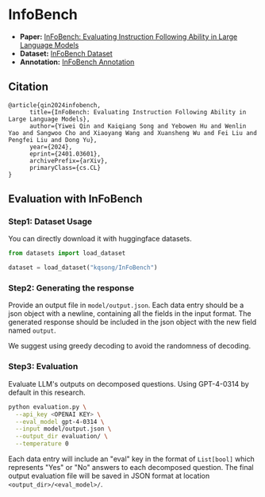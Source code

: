 # InfoBench

- **Paper:** [InFoBench: Evaluating Instruction Following Ability in Large Language Models](https://arxiv.org/pdf/2401.03601.pdf)
- **Dataset:** [InFoBench Dataset](https://huggingface.co/datasets/kqsong/InFoBench)
- **Annotation:** [InFoBench Annotation](https://drive.google.com/drive/folders/1Bj7u196p2fxBP03dQgd5lvddFoeSdPFO?usp=drive_link)
    
## Citation
```
@article{qin2024infobench,
      title={InFoBench: Evaluating Instruction Following Ability in Large Language Models}, 
      author={Yiwei Qin and Kaiqiang Song and Yebowen Hu and Wenlin Yao and Sangwoo Cho and Xiaoyang Wang and Xuansheng Wu and Fei Liu and Pengfei Liu and Dong Yu},
      year={2024},
      eprint={2401.03601},
      archivePrefix={arXiv},
      primaryClass={cs.CL}
}
```

## Evaluation with InFoBench
### Step1: Dataset Usage
You can directly download it with huggingface datasets.
``` python
from datasets import load_dataset

dataset = load_dataset("kqsong/InFoBench")
```

### Step2: Generating the response
Provide an output file in `model/output.json`.
Each data entry should be a json object with a newline, containing all the fields in the input format.
The generated response should be included in the json object with the new field named `output`.

We suggest using greedy decoding to avoid the randomness of decoding.


### Step3: Evaluation

Evaluate LLM's outputs on decomposed questions. Using GPT-4-0314 by default in this research.
```bash
python evaluation.py \
  --api_key <OPENAI KEY> \
  --eval_model gpt-4-0314 \
  --input model/output.json \
  --output_dir evaluation/ \
  --temperature 0
```

Each data entry will include an "eval" key in the format of ```List[bool]``` which represents "Yes" or "No" answers to each decomposed question.
The final output evaluation file will be saved in JSON format at location ```<output_dir>/<eval_model>/```.
